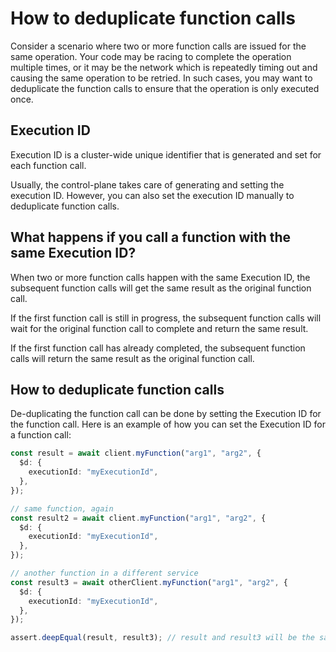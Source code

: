 # How to deduplicate function calls

Consider a scenario where two or more function calls are issued for the same operation. Your code may be racing to complete the operation multiple times, or it may be the network which is repeatedly timing out and causing the same operation to be retried. In such cases, you may want to deduplicate the function calls to ensure that the operation is only executed once.

## Execution ID

Execution ID is a cluster-wide unique identifier that is generated and set for each function call.

Usually, the control-plane takes care of generating and setting the execution ID. However, you can also set the execution ID manually to deduplicate function calls.

## What happens if you call a function with the same Execution ID?

When two or more function calls happen with the same Execution ID, the subsequent function calls will get the same result as the original function call.

If the first function call is still in progress, the subsequent function calls will wait for the original function call to complete and return the same result.

If the first function call has already completed, the subsequent function calls will return the same result as the original function call.

## How to deduplicate function calls

De-duplicating the function call can be done by setting the Execution ID for the function call. Here is an example of how you can set the Execution ID for a function call:

```typescript
const result = await client.myFunction("arg1", "arg2", {
  $d: {
    executionId: "myExecutionId",
  },
});

// same function, again
const result2 = await client.myFunction("arg1", "arg2", {
  $d: {
    executionId: "myExecutionId",
  },
});

// another function in a different service
const result3 = await otherClient.myFunction("arg1", "arg2", {
  $d: {
    executionId: "myExecutionId",
  },
});

assert.deepEqual(result, result3); // result and result3 will be the same because Exeuction ID needs to be unique cluster wide
```
